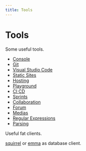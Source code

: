 ```yaml
---
title: Tools
---
```


# Tools

Some useful tools.

+ [Console](/devops/tools/console.md)
+ [Git](/devops/tools/git.md)
+ [Visual Studio Code](/devops/tools/vscode.md)
+ [Static Sites](/devops/tools/static-site.md)
+ [Hosting](/devops/tools/hosting.md)
+ [Playground](/devops/tools/playground.md)
+ [CI CD](/devops/tools/ci-cd.md)
+ [Sprints](/devops/tools/sprints.md)
+ [Collaboration](/devops/tools/collaboration.md)
+ [Forum](/devops/tools/forum.md)
+ [Medias](/devops/tools/medias.md)
+ [Regular Expressions](/devops/tools/regexp.md)
+ [Parsing](/devops/tools/parsing.md)

Useful fat clients.

[squirrel](http://squirrel-sql.sourceforge.net) or [emma](https://github.com/clayadavis/emma) as database client.

